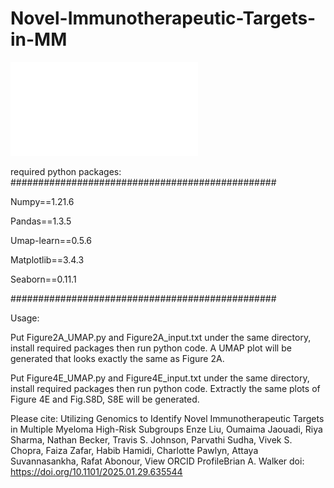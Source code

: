 # Novel-Immunotherapeutic-Targets-in-MM

![graphic abstract](images/Graphical_Abstract.pdf "Project summary")

required python packages:
################################################

Numpy==1.21.6

Pandas==1.3.5

Umap-learn==0.5.6

Matplotlib==3.4.3

Seaborn==0.11.1

################################################

Usage:

Put Figure2A_UMAP.py and Figure2A_input.txt under the same directory, install required packages then run python code. A UMAP plot will be generated that looks exactly the same as Figure 2A.

Put Figure4E_UMAP.py and Figure4E_input.txt under the same directory, install required packages then run python code. Extractly the same plots of Figure 4E and Fig.S8D, S8E will be generated.

Please cite:
Utilizing Genomics to Identify Novel Immunotherapeutic Targets in Multiple Myeloma High-Risk Subgroups
Enze Liu, Oumaima Jaouadi, Riya Sharma, Nathan Becker, Travis S. Johnson, Parvathi Sudha, Vivek S. Chopra, Faiza Zafar, Habib Hamidi, Charlotte Pawlyn, Attaya Suvannasankha, Rafat Abonour,  View ORCID ProfileBrian A. Walker
doi: https://doi.org/10.1101/2025.01.29.635544
